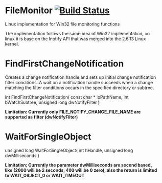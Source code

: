 # FileMonitor [![Build Status](https://travis-ci.org/paulorb/FileMonitor.svg?branch=master)](https://travis-ci.org/paulorb/FileMonitor)
Linux implementation for Win32 file monitoring functions


The implementation follows the same idea of Win32 implementation, on linux it is base on the Inotify API that was merged into the 2.6.13 Linux kernel.

# FindFirstChangeNotification
Creates a change notification handle and sets up initial change notification filter conditions. A wait on a notification handle succeeds when a change matching the filter conditions occurs in the specified directory or subtree.

int FindFirstChangeNotification(
	const char * lpPathName,
	int    bWatchSubtree,
	unsigned long  dwNotifyFilter
) 

**Limitation: Currently only FILE_NOTIFY_CHANGE_FILE_NAME are supported as filter (dwNotifyFilter)**

# WaitForSingleObject
unsigned long WaitForSingleObject(
	int hHandle,
	unsigned long  dwMilliseconds
)

**Limitation: Currently the parameter dwMilliseconds are second based, like (2000 will be 2 seconds, 400 will be 0 zero), also the return is limited to WAIT_OBJECT_0 or WAIT_TIMEOUT**






